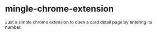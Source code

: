 mingle-chrome-extension
=======================

Just a simple chrome extension to open a card detail page by entering its number.
